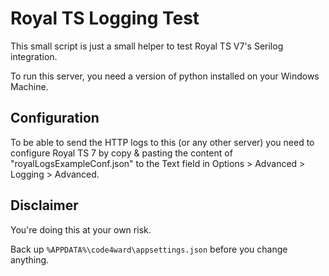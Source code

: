 # Royal TS Logging Test

This small script is just a small helper to test Royal TS V7's Serilog integration.

To run this server, you need a version of python installed on your Windows Machine.

## Configuration

To be able to send the HTTP logs to this (or any other server) you need to configure Royal TS 7 by copy & pasting the content of "royalLogsExampleConf.json" to the Text field in Options > Advanced > Logging > Advanced.

## Disclaimer

You're doing this at your own risk. 

Back up ```%APPDATA%\code4ward\appsettings.json``` before you change anything.
